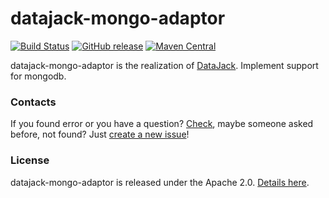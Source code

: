 # datajack-mongo-adaptor
[![Build Status](https://travis-ci.org/sbtqa/datajack-mongo-adaptor.svg?branch=master)](https://travis-ci.org/sbtqa/datajack-mongo-adaptor) [![GitHub release](https://img.shields.io/github/release/sbtqa/datajack-mongo-adaptor.svg?style=flat-square)](https://github.com/sbtqa/datajack-mongo-adaptor/releases) [![Maven Central](https://img.shields.io/maven-central/v/ru.sbtqa.tag/swing-back.svg)](https://mvnrepository.com/artifact/ru.sbtqa.tag/datajack-mongo-adaptor)

datajack-mongo-adaptor is the realization of [DataJack](https://github.com/sbtqa/datajack). Implement support for mongodb.

### Contacts
If you found error or you have a question? [Check](https://github.com/sbtqa/datajack-mongo-adaptor/issues), maybe someone asked before, not found? Just [create a new issue](https://github.com/sbtqa/datajack-mongo-adaptor/issues/new)!

### License 
datajack-mongo-adaptor is released under the Apache 2.0. [Details here](https://github.com/sbtqa/datajack-mongo-adaptor/blob/master/LICENSE).
